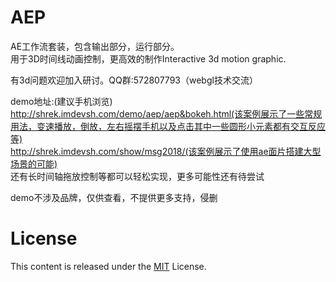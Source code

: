 # AEP


AE工作流套装，包含输出部分，运行部分。  
用于3D时间线动画控制，更高效的制作Interactive 3d motion graphic.  
  
有3d问题欢迎加入研讨。QQ群:572807793（webgl技术交流）  
  
demo地址:(建议手机浏览)  
http://shrek.imdevsh.com/demo/aep/aep&bokeh.html(该案例展示了一些常规用法，变速播放，倒放，左右摇摆手机以及点击其中一些圆形小元素都有交互反应等)  
http://shrek.imdevsh.com/show/msg2018/(该案例展示了使用ae面片搭建大型场景的可能)  
还有长时间轴拖放控制等都可以轻松实现，更多可能性还有待尝试  


demo不涉及品牌，仅供查看，不提供更多支持，侵删  


# License
This content is released under the [MIT](http://opensource.org/licenses/MIT) License.